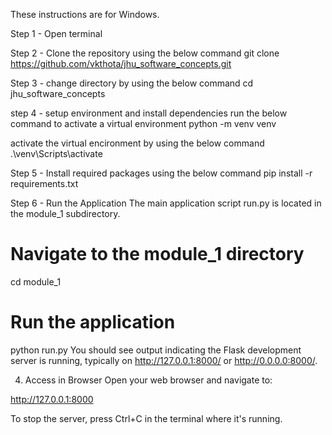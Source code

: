 These instructions are for Windows.

Step 1 - Open terminal

Step 2 - Clone the repository using the below command
git clone https://github.com/vkthota/jhu_software_concepts.git

Step 3 - change directory by using the below command
cd jhu_software_concepts

step 4 - setup environment and install dependencies
run the below command to activate a virtual environment
python -m venv venv 

activate the virtual encironment by using the below command
.\venv\Scripts\activate

Step 5 - Install required packages using the below command
pip install -r requirements.txt

Step 6 - Run the Application
The main application script run.py is located in the module_1 subdirectory.

# Navigate to the module_1 directory
cd module_1

# Run the application
python run.py
You should see output indicating the Flask development server is running, typically on http://127.0.0.1:8000/ or http://0.0.0.0:8000/.


4. Access in Browser
Open your web browser and navigate to:

http://127.0.0.1:8000

To stop the server, press Ctrl+C in the terminal where it's running.
